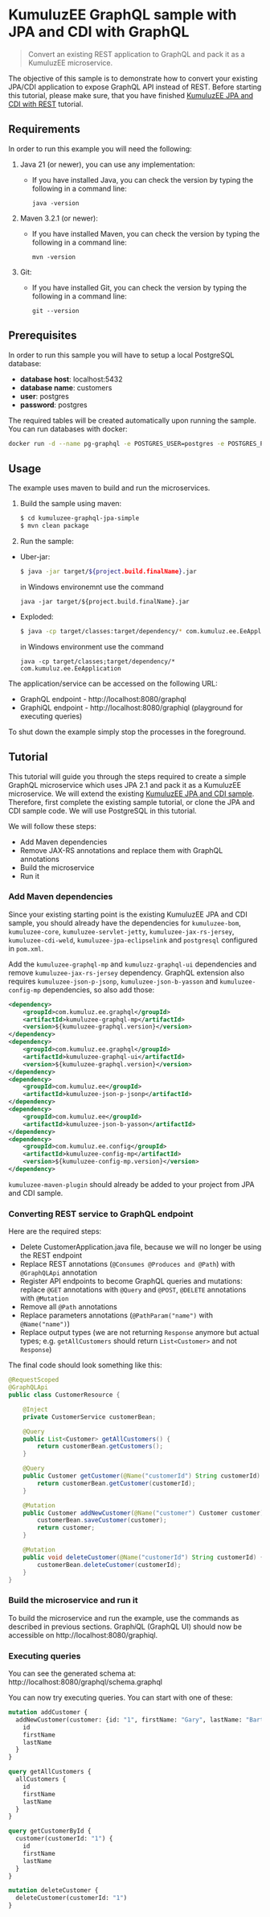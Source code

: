 # KumuluzEE GraphQL sample with JPA and CDI with GraphQL

> Convert an existing REST application to GraphQL and pack it as a KumuluzEE microservice.

The objective of this sample is to demonstrate how to convert your existing JPA/CDI application to expose GraphQL
API instead of REST. Before starting this tutorial, please make sure, that you have finished
[KumuluzEE JPA and CDI with REST](https://github.com/kumuluz/kumuluzee-samples/tree/master/jpa) tutorial.

## Requirements

In order to run this example you will need the following:

1. Java 21 (or newer), you can use any implementation:
    * If you have installed Java, you can check the version by typing the following in a command line:

        ```
        java -version
        ```

2. Maven 3.2.1 (or newer):
    * If you have installed Maven, you can check the version by typing the following in a command line:

        ```
        mvn -version
        ```
3. Git:
    * If you have installed Git, you can check the version by typing the following in a command line:

        ```
        git --version
        ```

## Prerequisites

In order to run this sample you will have to setup a local PostgreSQL database:

- __database host__: localhost:5432
- __database name__: customers
- __user__: postgres
- __password__: postgres

The required tables will be created automatically upon running the sample.
You can run databases with docker:

```bash
docker run -d --name pg-graphql -e POSTGRES_USER=postgres -e POSTGRES_PASSWORD=postgres -e POSTGRES_DB=customers -p 5432:5432 postgres:latest
```

## Usage

The example uses maven to build and run the microservices.

1. Build the sample using maven:

    ```bash
    $ cd kumuluzee-graphql-jpa-simple
    $ mvn clean package
    ```

2. Run the sample:

* Uber-jar:

    ```bash
    $ java -jar target/${project.build.finalName}.jar
    ```

  in Windows environemnt use the command
    ```batch
    java -jar target/${project.build.finalName}.jar
    ```

* Exploded:

    ```bash
    $ java -cp target/classes:target/dependency/* com.kumuluz.ee.EeApplication
    ```

  in Windows environment use the command
    ```batch
    java -cp target/classes;target/dependency/* com.kumuluz.ee.EeApplication
    ```

The application/service can be accessed on the following URL:

* GraphQL endpoint - http://localhost:8080/graphql
* GraphiQL endpoint - http://localhost:8080/graphiql (playground for executing queries)

To shut down the example simply stop the processes in the foreground.

## Tutorial

This tutorial will guide you through the steps required to create a simple GraphQL microservice which uses JPA 2.1 and
pack it as a KumuluzEE microservice. We will extend the existing
[KumuluzEE JPA and CDI sample](https://github.com/kumuluz/kumuluzee-samples/tree/master/jpa).
Therefore, first complete the existing sample tutorial, or clone the JPA and CDI sample code. We will use PostgreSQL
in this tutorial.

We will follow these steps:

* Add Maven dependencies
* Remove JAX-RS annotations and replace them with GraphQL annotations
* Build the microservice
* Run it

### Add Maven dependencies

Since your existing starting point is the existing KumuluzEE JPA and CDI sample, you should already have the
dependencies for `kumuluzee-bom`, `kumuluzee-core`, `kumuluzee-servlet-jetty`, `kumuluzee-jax-rs-jersey`,
`kumuluzee-cdi-weld`, `kumuluzee-jpa-eclipselink` and `postgresql` configured in `pom.xml`.

Add the `kumuluzee-graphql-mp` and `kumuluzz-graphql-ui` dependencies and remove `kumuluzee-jax-rs-jersey` dependency.
GraphQL extension also requires `kumuluzee-json-p-jsonp`, `kumuluzee-json-b-yasson` and `kumuluzee-config-mp`
dependencies, so also add those:

```xml
<dependency>
    <groupId>com.kumuluz.ee.graphql</groupId>
    <artifactId>kumuluzee-graphql-mp</artifactId>
    <version>${kumuluzee-graphql.version}</version>
</dependency>
<dependency>
    <groupId>com.kumuluz.ee.graphql</groupId>
    <artifactId>kumuluzee-graphql-ui</artifactId>
    <version>${kumuluzee-graphql.version}</version>
</dependency>
<dependency>
    <groupId>com.kumuluz.ee</groupId>
    <artifactId>kumuluzee-json-p-jsonp</artifactId>
</dependency>
<dependency>
    <groupId>com.kumuluz.ee</groupId>
    <artifactId>kumuluzee-json-b-yasson</artifactId>
</dependency>
<dependency>
    <groupId>com.kumuluz.ee.config</groupId>
    <artifactId>kumuluzee-config-mp</artifactId>
    <version>${kumuluzee-config-mp.version}</version>
</dependency>
```

`kumuluzee-maven-plugin` should already be added to your project from JPA and CDI sample.

### Converting REST service to GraphQL endpoint

Here are the required steps:

- Delete CustomerApplication.java file, because we will no longer be using the REST endpoint
- Replace REST annotations (`@Consumes @Produces and @Path`) with `@GraphQLApi` annotation
- Register API endpoints to become GraphQL queries and mutations: replace `@GET` annotations with `@Query`
  and `@POST`, `@DELETE` annotations with `@Mutation`
- Remove all `@Path` annotations
- Replace parameters annotations (`@PathParam("name")` with `@Name("name")`)
- Replace output types (we are not returning `Response` anymore but actual types; e.g. `getAllCustomers` should
  return `List<Customer>` and not `Response`)

The final code should look something like this:

```java
@RequestScoped
@GraphQLApi
public class CustomerResource {

    @Inject
    private CustomerService customerBean;

    @Query
    public List<Customer> getAllCustomers() {
        return customerBean.getCustomers();
    }

    @Query
    public Customer getCustomer(@Name("customerId") String customerId) {
        return customerBean.getCustomer(customerId);
    }

    @Mutation
    public Customer addNewCustomer(@Name("customer") Customer customer) {
        customerBean.saveCustomer(customer);
        return customer;
    }

    @Mutation
    public void deleteCustomer(@Name("customerId") String customerId) {
        customerBean.deleteCustomer(customerId);
    }
}

```

### Build the microservice and run it

To build the microservice and run the example, use the commands as described in previous sections. Graph*i*QL
(GraphQL UI) should now be accessible on http://localhost:8080/graphiql.

### Executing queries

You can see the generated schema at: http://localhost:8080/graphql/schema.graphql

You can now try executing queries. You can start with one of these:

```graphql
mutation addCustomer {
  addNewCustomer(customer: {id: "1", firstName: "Gary", lastName: "Bartlett"}) {
    id
    firstName
    lastName
  }
}

query getAllCustomers {
  allCustomers {
    id
    firstName
    lastName
  }
}

query getCustomerById {
  customer(customerId: "1") {
    id
    firstName
    lastName
  }
}

mutation deleteCustomer {
  deleteCustomer(customerId: "1")
}
```

